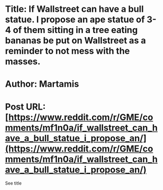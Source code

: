 # Title: If Wallstreet can have a bull statue. I propose an ape statue of 3-4 of them sitting in a tree eating bananas be put on Wallstreet as a reminder to not mess with the masses.
# Author: Martamis
# Post URL: [https://www.reddit.com/r/GME/comments/mf1n0a/if_wallstreet_can_have_a_bull_statue_i_propose_an/](https://www.reddit.com/r/GME/comments/mf1n0a/if_wallstreet_can_have_a_bull_statue_i_propose_an/)


See title